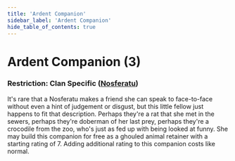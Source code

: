```yaml
---
title: 'Ardent Companion'
sidebar_label: 'Ardent Companion'
hide_table_of_contents: true
---
```


# Ardent Companion (3)

### Restriction: Clan Specific ([Nosferatu](../Clans/Nosferatu))

It's rare that a Nosferatu makes a friend she can speak to face-to-face without even a hint of judgement or disgust, but this little fellow just happens to fit that description. Perhaps they're a rat that she met in the sewers, perhaps they're doberman of her last prey, perhaps they're a crocodile from the zoo, who's just as fed up with being looked at funny. She may build this companion for free as a ghouled animal retainer with a starting rating of 7. Adding additional rating to this companion costs like normal.
